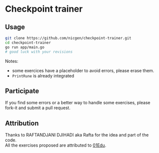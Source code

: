 # Checkpoint trainer

## Usage

```sh
git clone https://github.com/nicgen/checkpoint-trainer.git
cd checkpoint-trainer
go run app/main.go
# good luck with your revisions 
```

Notes:
- some exercices have a placeholder to avoid errors, please erase them.
- `PrintRune` is already integrated

## Participate

If you find some errors or a better way to handle some exercises, please fork-it and submit a pull request.

## Attribution

Thanks to RAFTANDJANI DJIHADI aka Rafta for the idea and part of the code.  
All the exercises proposed are attributed to [01Edu](https://github.com/01-edu/public).